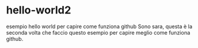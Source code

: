 # hello-world2
esempio hello world per capire come funziona github
Sono sara, questa è la seconda volta che faccio questo esempio per capire meglio come funziona github.

